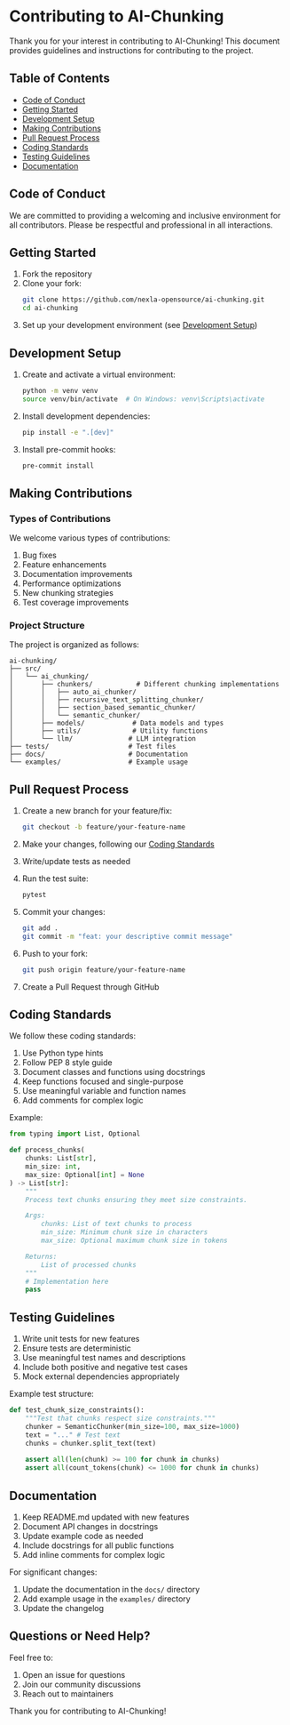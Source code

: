 # Contributing to AI-Chunking

Thank you for your interest in contributing to AI-Chunking! This document provides guidelines and instructions for contributing to the project.

## Table of Contents
- [Code of Conduct](#code-of-conduct)
- [Getting Started](#getting-started)
- [Development Setup](#development-setup)
- [Making Contributions](#making-contributions)
- [Pull Request Process](#pull-request-process)
- [Coding Standards](#coding-standards)
- [Testing Guidelines](#testing-guidelines)
- [Documentation](#documentation)

## Code of Conduct

We are committed to providing a welcoming and inclusive environment for all contributors. Please be respectful and professional in all interactions.

## Getting Started

1. Fork the repository
2. Clone your fork:
   ```bash
   git clone https://github.com/nexla-opensource/ai-chunking.git
   cd ai-chunking
   ```
3. Set up your development environment (see [Development Setup](#development-setup))

## Development Setup

1. Create and activate a virtual environment:
   ```bash
   python -m venv venv
   source venv/bin/activate  # On Windows: venv\Scripts\activate
   ```

2. Install development dependencies:
   ```bash
   pip install -e ".[dev]"
   ```

3. Install pre-commit hooks:
   ```bash
   pre-commit install
   ```

## Making Contributions

### Types of Contributions

We welcome various types of contributions:

1. Bug fixes
2. Feature enhancements
3. Documentation improvements
4. Performance optimizations
5. New chunking strategies
6. Test coverage improvements

### Project Structure

The project is organized as follows:

```
ai-chunking/
├── src/
│   └── ai_chunking/
│       ├── chunkers/           # Different chunking implementations
│       │   ├── auto_ai_chunker/
│       │   ├── recursive_text_splitting_chunker/
│       │   ├── section_based_semantic_chunker/
│       │   └── semantic_chunker/
│       ├── models/            # Data models and types
│       ├── utils/             # Utility functions
│       └── llm/              # LLM integration
├── tests/                    # Test files
├── docs/                     # Documentation
└── examples/                 # Example usage
```

## Pull Request Process

1. Create a new branch for your feature/fix:
   ```bash
   git checkout -b feature/your-feature-name
   ```

2. Make your changes, following our [Coding Standards](#coding-standards)

3. Write/update tests as needed

4. Run the test suite:
   ```bash
   pytest
   ```

5. Commit your changes:
   ```bash
   git add .
   git commit -m "feat: your descriptive commit message"
   ```

6. Push to your fork:
   ```bash
   git push origin feature/your-feature-name
   ```

7. Create a Pull Request through GitHub

## Coding Standards

We follow these coding standards:

1. Use Python type hints
2. Follow PEP 8 style guide
3. Document classes and functions using docstrings
4. Keep functions focused and single-purpose
5. Use meaningful variable and function names
6. Add comments for complex logic

Example:
```python
from typing import List, Optional

def process_chunks(
    chunks: List[str],
    min_size: int,
    max_size: Optional[int] = None
) -> List[str]:
    """
    Process text chunks ensuring they meet size constraints.

    Args:
        chunks: List of text chunks to process
        min_size: Minimum chunk size in characters
        max_size: Optional maximum chunk size in tokens

    Returns:
        List of processed chunks
    """
    # Implementation here
    pass
```

## Testing Guidelines

1. Write unit tests for new features
2. Ensure tests are deterministic
3. Use meaningful test names and descriptions
4. Include both positive and negative test cases
5. Mock external dependencies appropriately

Example test structure:
```python
def test_chunk_size_constraints():
    """Test that chunks respect size constraints."""
    chunker = SemanticChunker(min_size=100, max_size=1000)
    text = "..." # Test text
    chunks = chunker.split_text(text)
    
    assert all(len(chunk) >= 100 for chunk in chunks)
    assert all(count_tokens(chunk) <= 1000 for chunk in chunks)
```

## Documentation

1. Keep README.md updated with new features
2. Document API changes in docstrings
3. Update example code as needed
4. Include docstrings for all public functions
5. Add inline comments for complex logic

For significant changes:
1. Update the documentation in the `docs/` directory
2. Add example usage in the `examples/` directory
3. Update the changelog

## Questions or Need Help?

Feel free to:
1. Open an issue for questions
2. Join our community discussions
3. Reach out to maintainers

Thank you for contributing to AI-Chunking!
